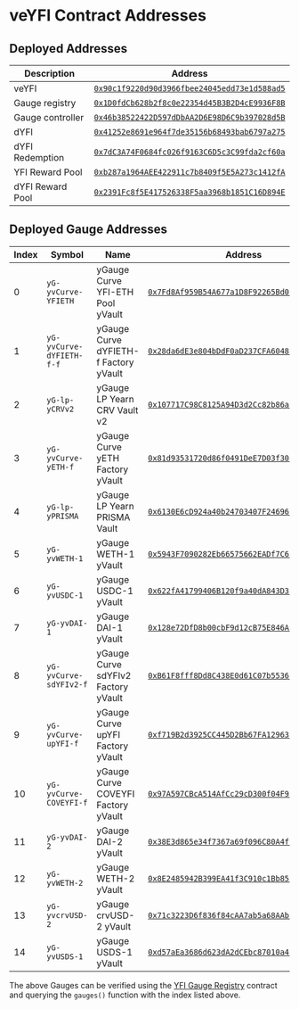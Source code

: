 # veYFI Contract Addresses

<AddressCheck contractType='veYFI'/>

## Deployed Addresses

| Description        | Address                                                         |
|--------------------|-----------------------------------------------------------------|
| veYFI              | [`0x90c1f9220d90d3966fbee24045edd73e1d588ad5`](https://etherscan.io/address/0x90c1f9220d90d3966fbee24045edd73e1d588ad5) |
| Gauge registry     | [`0x1D0fdCb628b2f8c0e22354d45B3B2D4cE9936F8B`](https://etherscan.io/address/0x1D0fdCb628b2f8c0e22354d45B3B2D4cE9936F8B) |
| Gauge controller   | [`0x46b38522422D597dDbAA2D6E98D6C9b397028d5B`](https://etherscan.io/address/0x46b38522422D597dDbAA2D6E98D6C9b397028d5B) |
| dYFI               | [`0x41252e8691e964f7de35156b68493bab6797a275`](https://etherscan.io/address/0x41252e8691e964f7de35156b68493bab6797a275) |
| dYFI Redemption    | [`0x7dC3A74F0684fc026f9163C6D5c3C99fda2cf60a`](https://etherscan.io/address/0x7dC3A74F0684fc026f9163C6D5c3C99fda2cf60a) |
| YFI Reward Pool    | [`0xb287a1964AEE422911c7b8409f5E5A273c1412fA`](https://etherscan.io/address/0xb287a1964AEE422911c7b8409f5E5A273c1412fA) |
| dYFI Reward Pool   | [`0x2391Fc8f5E417526338F5aa3968b1851C16D894E`](https://etherscan.io/address/0x2391Fc8f5E417526338F5aa3968b1851C16D894E) |

## Deployed Gauge Addresses

| Index | Symbol | Name | Address |
| ------ | ------ | ---- | ------- |
| 0 | `yG-yvCurve-YFIETH` | yGauge Curve YFI-ETH Pool yVault | [`0x7Fd8Af959B54A677a1D8F92265Bd0714274C56a3`](https://etherscan.io/address/0x7Fd8Af959B54A677a1D8F92265Bd0714274C56a3) |
| 1 | `yG-yvCurve-dYFIETH-f-f` | yGauge Curve dYFIETH-f Factory yVault | [`0x28da6dE3e804bDdF0aD237CFA6048f2930D0b4Dc`](https://etherscan.io/address/0x28da6dE3e804bDdF0aD237CFA6048f2930D0b4Dc) |
| 2 | `yG-lp-yCRVv2` | yGauge LP Yearn CRV Vault v2 | [`0x107717C98C8125A94D3d2Cc82b86a1b705f3A27C`](https://etherscan.io/address/0x107717C98C8125A94D3d2Cc82b86a1b705f3A27C) |
| 3 | `yG-yvCurve-yETH-f` | yGauge Curve yETH Factory yVault | [`0x81d93531720d86f0491DeE7D03f30b3b5aC24e59`](https://etherscan.io/address/0x81d93531720d86f0491DeE7D03f30b3b5aC24e59) |
| 4 | `yG-lp-yPRISMA` | yGauge LP Yearn PRISMA Vault | [`0x6130E6cD924a40b24703407F246966D7435D4998`](https://etherscan.io/address/0x6130E6cD924a40b24703407F246966D7435D4998) |
| 5 | `yG-yvWETH-1` | yGauge WETH-1 yVault | [`0x5943F7090282Eb66575662EADf7C60a717a7cE4D`](https://etherscan.io/address/0x5943f7090282eb66575662eadf7c60a717a7ce4d) |
| 6 | `yG-yvUSDC-1` | yGauge USDC-1 yVault | [`0x622fA41799406B120f9a40dA843D358b7b2CFEE3`](https://etherscan.io/address/0x622fa41799406b120f9a40da843d358b7b2cfee3) |
| 7 | `yG-yvDAI-1`  | yGauge DAI-1 yVault  | [`0x128e72DfD8b00cbF9d12cB75E846AC87B83DdFc9`](https://etherscan.io/address/0x128e72DfD8b00cbF9d12cB75E846AC87B83DdFc9) |
| 8 | `yG-yvCurve-sdYFIv2-f` | yGauge Curve sdYFIv2 Factory yVault | [`0xB61F8fff8Dd8C438E0d61C07b5536cE3d728f660`](https://etherscan.io/address/0xB61F8fff8Dd8C438E0d61C07b5536cE3d728f660) |
| 9 | `yG-yvCurve-upYFI-f` | yGauge Curve upYFI Factory yVault | [`0xf719B2d3925CC445D2Bb67FA12963265E224Fa11`](https://etherscan.io/address/0xf719B2d3925CC445D2Bb67FA12963265E224Fa11) |
| 10 | `yG-yvCurve-COVEYFI-f` | yGauge Curve COVEYFI Factory yVault | [`0x97A597CBcA514AfCc29cD300f04F98d9DbAA3624`](https://etherscan.io/address/0x97A597CBcA514AfCc29cD300f04F98d9DbAA3624) |
| 11 | `yG-yvDAI-2` | yGauge DAI-2 yVault | [`0x38E3d865e34f7367a69f096C80A4fc329DB38BF4`](https://etherscan.io/address/0x38E3d865e34f7367a69f096C80A4fc329DB38BF4) |
| 12 | `yG-yvWETH-2` | yGauge WETH-2 yVault | [`0x8E2485942B399EA41f3C910c1Bb8567128f79859`](https://etherscan.io/address/0x8E2485942B399EA41f3C910c1Bb8567128f79859) |
| 13 | `yG-yvcrvUSD-2` | yGauge crvUSD-2 yVault | [`0x71c3223D6f836f84cAA7ab5a68AAb6ECe21A9f3b`](https://etherscan.io/address/0x71c3223D6f836f84cAA7ab5a68AAb6ECe21A9f3b) |
| 14| `yG-yvUSDS-1` | yGauge USDS-1 yVault | [`0xd57aEa3686d623dA2dCEbc87010a4F2F38Ac7B15`](https://etherscan.io/address/0xd57aEa3686d623dA2dCEbc87010a4F2F38Ac7B15) |


The above Gauges can be verified using the [YFI Gauge Registry](https://etherscan.io/address/0x1D0fdCb628b2f8c0e22354d45B3B2D4cE9936F8B#readContract) contract and querying the `gauges()` function with the index listed above.
